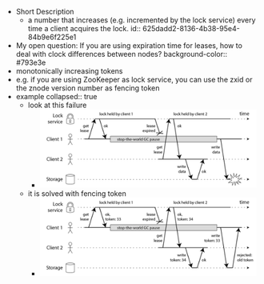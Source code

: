 - Short Description
	- a number that increases (e.g. incremented by the lock service) every time a client acquires the lock.
	  id:: 625dadd2-8136-4b38-95e4-84b9e6f225e1
- My open question: If you are using expiration time for leases, how to deal with clock differences between nodes?
  background-color:: #793e3e
- monotonically increasing tokens
- e.g. if you are using ZooKeeper as lock service, you can use the zxid or the znode version number as fencing token
- example
  collapsed:: true
	- look at this failure
		- ![image.png](../assets/image_1650306717399_0.png)
	- it is solved with fencing token
		- ![image.png](../assets/image_1650306638967_0.png)